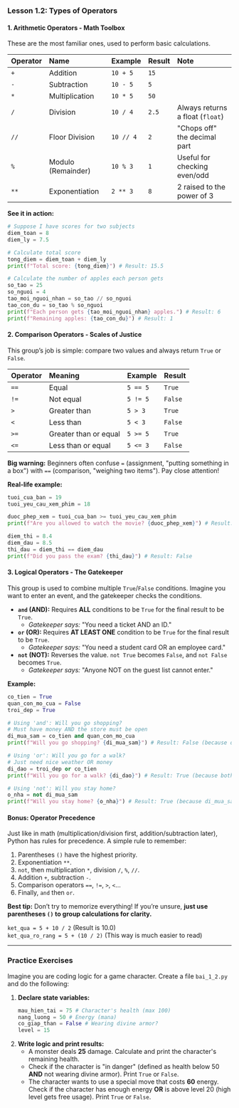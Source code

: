### **Lesson 1.2: Types of Operators**

#### **1. Arithmetic Operators - Math Toolbox**

These are the most familiar ones, used to perform basic calculations.

| Operator | Name               | Example   | Result | Note                             |
| :------- | :----------------- | :-------- | :----- | :------------------------------- |
| `+`      | Addition           | `10 + 5`  | `15`   |                                  |
| `-`      | Subtraction        | `10 - 5`  | `5`    |                                  |
| `*`      | Multiplication     | `10 * 5`  | `50`   |                                  |
| `/`      | Division           | `10 / 4`  | `2.5`  | Always returns a float (`float`) |
| `//`     | Floor Division     | `10 // 4` | `2`    | "Chops off" the decimal part     |
| `%`      | Modulo (Remainder) | `10 % 3`  | `1`    | Useful for checking even/odd     |
| `**`     | Exponentiation     | `2 ** 3`  | `8`    | 2 raised to the power of 3       |

**See it in action:**

```python
# Suppose I have scores for two subjects
diem_toan = 8
diem_ly = 7.5

# Calculate total score
tong_diem = diem_toan + diem_ly
print(f"Total score: {tong_diem}") # Result: 15.5

# Calculate the number of apples each person gets
so_tao = 25
so_nguoi = 4
tao_moi_nguoi_nhan = so_tao // so_nguoi
tao_con_du = so_tao % so_nguoi
print(f"Each person gets {tao_moi_nguoi_nhan} apples.") # Result: 6
print(f"Remaining apples: {tao_con_du}") # Result: 1
```

#### **2. Comparison Operators - Scales of Justice**

This group’s job is simple: compare two values and always return `True` or `False`.

| Operator | Meaning               | Example  | Result  |
| :------- | :-------------------- | :------- | :------ |
| `==`     | Equal                 | `5 == 5` | `True`  |
| `!=`     | Not equal             | `5 != 5` | `False` |
| `>`      | Greater than          | `5 > 3`  | `True`  |
| `<`      | Less than             | `5 < 3`  | `False` |
| `>=`     | Greater than or equal | `5 >= 5` | `True`  |
| `<=`     | Less than or equal    | `5 <= 3` | `False` |

**Big warning:** Beginners often confuse `=` (assignment, "putting something in a box") with `==` (comparison, "weighing two items"). Pay close attention!

**Real-life example:**

```python
tuoi_cua_ban = 19
tuoi_yeu_cau_xem_phim = 18

duoc_phep_xem = tuoi_cua_ban >= tuoi_yeu_cau_xem_phim
print(f"Are you allowed to watch the movie? {duoc_phep_xem}") # Result: True

diem_thi = 8.4
diem_dau = 8.5
thi_dau = diem_thi == diem_dau
print(f"Did you pass the exam? {thi_dau}") # Result: False
```

#### **3. Logical Operators - The Gatekeeper**

This group is used to combine multiple `True`/`False` conditions. Imagine you want to enter an event, and the gatekeeper checks the conditions.

- **`and` (AND):** Requires **ALL** conditions to be `True` for the final result to be `True`.
  - _Gatekeeper says:_ "You need a ticket AND an ID."
- **`or` (OR):** Requires **AT LEAST ONE** condition to be `True` for the final result to be `True`.
  - _Gatekeeper says:_ "You need a student card OR an employee card."
- **`not` (NOT):** Reverses the value. `not True` becomes `False`, and `not False` becomes `True`.
  - _Gatekeeper says:_ "Anyone NOT on the guest list cannot enter."

**Example:**

```python
co_tien = True
quan_con_mo_cua = False
troi_dep = True

# Using 'and': Will you go shopping?
# Must have money AND the store must be open
di_mua_sam = co_tien and quan_con_mo_cua
print(f"Will you go shopping? {di_mua_sam}") # Result: False (because quan_con_mo_cua is False)

# Using 'or': Will you go for a walk?
# Just need nice weather OR money
di_dao = troi_dep or co_tien
print(f"Will you go for a walk? {di_dao}") # Result: True (because both are True)

# Using 'not': Will you stay home?
o_nha = not di_mua_sam
print(f"Will you stay home? {o_nha}") # Result: True (because di_mua_sam is False)
```

#### **Bonus: Operator Precedence**

Just like in math (multiplication/division first, addition/subtraction later), Python has rules for precedence. A simple rule to remember:

1. Parentheses `()` have the highest priority.
2. Exponentiation `**`.
3. `not`, then multiplication `*`, division `/`, `%`, `//`.
4. Addition `+`, subtraction `-`.
5. Comparison operators `==`, `!=`, `>`, `<`...
6. Finally, `and` then `or`.

**Best tip:** Don’t try to memorize everything! If you’re unsure, **just use parentheses `()` to group calculations for clarity.**

`ket_qua = 5 + 10 / 2` (Result is 10.0)  
`ket_qua_ro_rang = 5 + (10 / 2)` (This way is much easier to read)

---

### **Practice Exercises**

Imagine you are coding logic for a game character. Create a file `bai_1_2.py` and do the following:

1. **Declare state variables:**
   ```python
   mau_hien_tai = 75 # Character's health (max 100)
   nang_luong = 50 # Energy (mana)
   co_giap_than = False # Wearing divine armor?
   level = 15
   ```
2. **Write logic and print results:**
   - A monster deals **25** damage. Calculate and print the character's remaining health.
   - Check if the character is "in danger" (defined as health below 50 **AND** not wearing divine armor). Print `True` or `False`.
   - The character wants to use a special move that costs **60** energy. Check if the character has enough energy **OR** is above level 20 (high level gets free usage). Print `True` or `False`.
